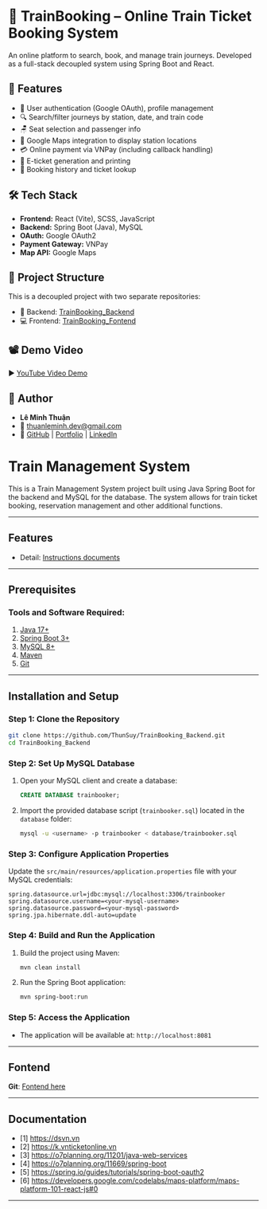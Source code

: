 # 🚆 TrainBooking – Online Train Ticket Booking System

An online platform to search, book, and manage train journeys. Developed as a full-stack decoupled system using Spring Boot and React.

## 📌 Features

- 🔐 User authentication (Google OAuth), profile management
- 🔍 Search/filter journeys by station, date, and train code
- 🪑 Seat selection and passenger info
- 📍 Google Maps integration to display station locations
- 💳 Online payment via VNPay (including callback handling)
- 📄 E-ticket generation and printing
- 📜 Booking history and ticket lookup

## 🛠 Tech Stack

- **Frontend:** React (Vite), SCSS, JavaScript
- **Backend:** Spring Boot (Java), MySQL
- **OAuth:** Google OAuth2
- **Payment Gateway:** VNPay
- **Map API:** Google Maps

## 📂 Project Structure

This is a decoupled project with two separate repositories:

- 🔧 Backend: [TrainBooking_Backend](https://github.com/ThunSuy/TrainBooking_Backend)
- 💻 Frontend: [TrainBooking_Fontend](https://github.com/ThunSuy/TrainBooking_Fontend)

## 📽 Demo Video

▶️ [YouTube Video Demo](https://youtu.be/0_VI7dV1jZQ)

## 👤 Author

- **Lê Minh Thuận**  
- 📧 thuanleminh.dev@gmail.com  
- 🔗 [GitHub](https://github.com/ThunSuy) | [Portfolio](https://thunsuy.github.io) | [LinkedIn](https://www.linkedin.com/in/thuan-le-785295276/)


# Train Management System

This is a Train Management System project built using Java Spring Boot for the backend and MySQL for the database. The system allows for train ticket booking, reservation management and other additional functions.

---

## Features
- Detail: [Instructions documents](https://github.com/ThunSuy/TrainBooking_Backend/blob/main/TaiLieuHuongDan.pdf)

---

## Prerequisites

### Tools and Software Required:
1. [Java 17+](https://www.oracle.com/java/technologies/javase-downloads.html)
2. [Spring Boot 3+](https://spring.io/projects/spring-boot)
3. [MySQL 8+](https://dev.mysql.com/downloads/)
4. [Maven](https://maven.apache.org/download.cgi)
5. [Git](https://git-scm.com/)

---

## Installation and Setup

### Step 1: Clone the Repository
```bash
git clone https://github.com/ThunSuy/TrainBooking_Backend.git
cd TrainBooking_Backend
```

### Step 2: Set Up MySQL Database
1. Open your MySQL client and create a database:
   ```sql
   CREATE DATABASE trainbooker;
   ```
2. Import the provided database script (`trainbooker.sql`) located in the `database` folder:
   ```bash
   mysql -u <username> -p trainbooker < database/trainbooker.sql
   ```

### Step 3: Configure Application Properties
Update the `src/main/resources/application.properties` file with your MySQL credentials:
```properties
spring.datasource.url=jdbc:mysql://localhost:3306/trainbooker
spring.datasource.username=<your-mysql-username>
spring.datasource.password=<your-mysql-password>
spring.jpa.hibernate.ddl-auto=update
```

### Step 4: Build and Run the Application
1. Build the project using Maven:
   ```bash
   mvn clean install
   ```
2. Run the Spring Boot application:
   ```bash
   mvn spring-boot:run
   ```

### Step 5: Access the Application
- The application will be available at: `http://localhost:8081`

---

## Fontend
**Git**: [Fontend here](https://github.com/ThunSuy/TrainBooking_Fontend)

---
## Documentation
- [1] https://dsvn.vn
- [2] https://k.vnticketonline.vn
- [3] https://o7planning.org/11201/java-web-services
- [4] https://o7planning.org/11669/spring-boot
- [5] https://spring.io/guides/tutorials/spring-boot-oauth2
- [6] https://developers.google.com/codelabs/maps-platform/maps-platform-101-react-js#0


---
